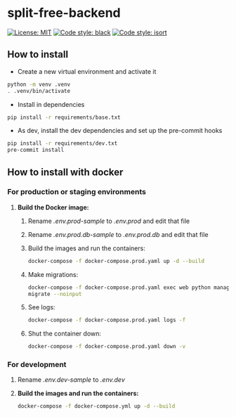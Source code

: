 # split-free-backend

[![License: MIT](https://img.shields.io/badge/License-MIT-yellow.svg)](
    https://opensource.org/licenses/MIT
)
[![Code style: black](https://img.shields.io/badge/code%20style-black-000000.svg)](
    https://github.com/psf/black
)
[![Code style: isort](https://img.shields.io/badge/code%20style-isort-%231674b1.svg)](
    https://github.com/PyCQA/isort
)

## How to install

- Create a new virtual environment and activate it

```bash
python -m venv .venv
. .venv/bin/activate
```

- Install in dependencies

```bash
pip install -r requirements/base.txt
```

- As dev, install the dev dependencies and set up the pre-commit
  hooks

```bash
pip install -r requirements/dev.txt
pre-commit install
```

## How to install with docker

### For production or staging environments

1. **Build the Docker image:**

    1. Rename *.env.prod-sample* to *.env.prod* and edit that file

    1. Rename *.env.prod.db-sample* to *.env.prod.db* and edit that file

    1. Build the images and run the containers:

        ```bash
        docker-compose -f docker-compose.prod.yaml up -d --build
        ```

    1. Make migrations:

        ```bash
        docker-compose -f docker-compose.prod.yaml exec web python manage.py
        migrate --noinput
        ```

    1. See logs:

        ```bash
        docker-compose -f docker-compose.prod.yaml logs -f
        ```

    1. Shut the container down:

        ```bash
        docker-compose -f docker-compose.prod.yaml down -v
        ```

### For development

1. Rename *.env.dev-sample* to *.env.dev*

1. **Build the images and run the containers:**

    ```bash
    docker-compose -f docker-compose.yml up -d --build
    ```

